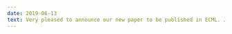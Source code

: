 ```yaml
---
date: 2019-06-13
text: Very pleased to announce our new paper to be published in ECML. Joint work, sponsored by AstraZeneca, this means we can quantify uncertainty in feature selection algorithms even when we have highly interdependent features - <b>On The Stability of Feature Selection in the Presence of Feature Correlations</b>. The acceptance rate was 18% this year.
---
```

